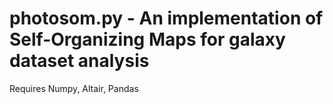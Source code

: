 # photosom.py - An implementation of Self-Organizing Maps for galaxy dataset analysis

Requires Numpy, Altair, Pandas
